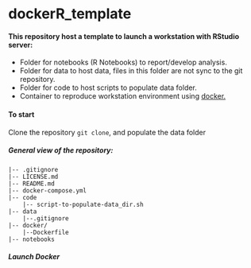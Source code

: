 # dockerR_template

#### This repository host a template to launch a workstation with RStudio server:   
* Folder for notebooks (R Notebooks) to report/develop analysis.   
* Folder for data to host data, files in this folder are not sync to the git repository.  
* Folder for code to host scripts to populate data folder.  
* Container to reproduce workstation environment using [docker.](https://docs.docker.com/)  

#### To start
Clone the repository `git clone`, and populate the data folder

##### General view of the repository:
    |-- .gitignore
    |-- LICENSE.md
    |-- README.md
    |-- docker-compose.yml
    |-- code
        |-- script-to-populate-data_dir.sh 
    |-- data
        |--.gitignore
    |-- docker/
        |--Dockerfile
    |-- notebooks
    
    
##### Launch Docker